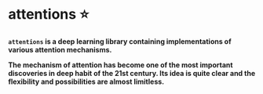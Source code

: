 # attentions ⭐️
**`attentions` is a deep learning library containing implementations of various attention mechanisms.**

**The mechanism of attention has become one of the most important discoveries in deep habit of the 21st century. Its idea is quite clear and the flexibility and possibilities are almost limitless.**